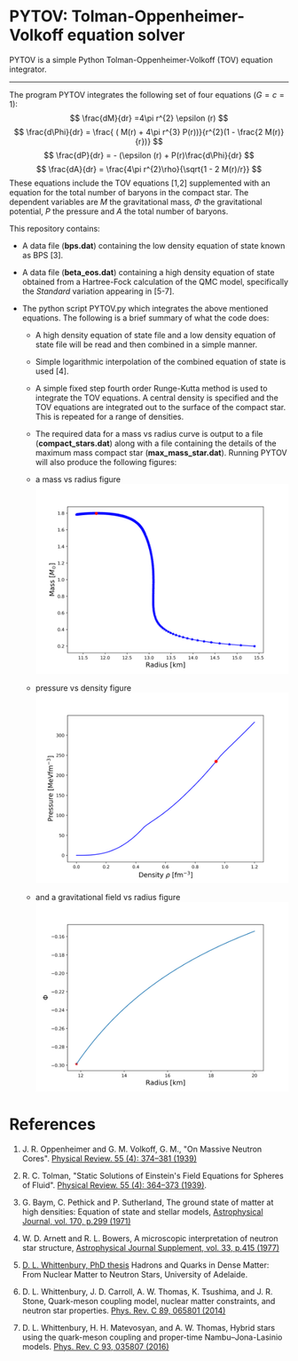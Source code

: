 # PYTOV: Tolman-Oppenheimer-Volkoff equation solver

PYTOV is a simple Python Tolman-Oppenheimer-Volkoff (TOV) equation integrator.

---


The program PYTOV integrates the following set of four equations ($G = c = 1$):
$$
\frac{dM}{dr} =4\pi r^{2} \epsilon (r)
$$
$$
\frac{d\Phi}{dr} = \frac{  ( M(r) + 4\pi r^{3} P(r))}{r^{2}(1 - \frac{2 M(r)}{r})}
$$
$$
\frac{dP}{dr} = - (\epsilon (r) + P(r)\frac{d\Phi}{dr}
$$
$$
\frac{dA}{dr} = \frac{4\pi r^{2}\rho}{\sqrt{1 - 2 M(r)/r}}
$$
These equations include the TOV equations [1,2] supplemented with an equation for the total number of baryons in the compact star. The dependent variables are $M$ the gravitational mass, $\Phi$ the gravitational potential, $P$ the pressure and $A$ the total number of baryons.

This repository contains:
- A data file (**bps.dat**) containing the low density equation of state known as BPS [3].
- A data file (**beta_eos.dat**) containing a high density equation of state obtained from a Hartree-Fock calculation of the QMC model, specifically the *Standard* variation appearing in [5-7].

- The python script PYTOV.py which integrates the above mentioned equations. The following is a brief summary of what the code does:

    +   A high density equation of state file and a low density equation of state file will be read and then combined in a simple manner.

    +   Simple logarithmic interpolation of the combined equation of state is used [4].

    +   A simple fixed step fourth order Runge-Kutta method is used to integrate the TOV equations. A central density is specified and the TOV equations are integrated out to the surface of the compact star. This is repeated for a range of densities.

    -   The required data for a mass vs radius curve is output to a file (**compact_stars.dat**) along with a file containing the details of the maximum mass compact star (**max_mass_star.dat**). Running PYTOV will also produce the following figures:
    - a mass vs radius figure
      ![image info](./mass_vs_radius.png)

    - pressure vs density figure
      ![image info](./pressure_vs_density.png)

    - and a gravitational field vs radius figure
      ![image info](./grav_vs_radius.png)


# References
1. J. R. Oppenheimer and G. M. Volkoff, G. M., "On Massive Neutron Cores". [Physical Review. 55 (4): 374–381 (1939)](https://journals.aps.org/pr/abstract/10.1103/PhysRev.55.374)
2. R. C. Tolman, "Static Solutions of Einstein's Field Equations for Spheres of Fluid". [Physical Review. 55 (4): 364–373 (1939)](https://journals.aps.org/pr/abstract/10.1103/PhysRev.55.364).

3. G. Baym, C. Pethick and P. Sutherland, The ground state of matter at high densities: Equation of state and stellar models, [Astrophysical Journal, vol. 170, p.299 (1971)](http://adsbit.harvard.edu/cgi-bin/nph-iarticle_query?1971ApJ...170..299B&defaultprint=YES&filetype=.pdf)

4. W. D. Arnett and R. L. Bowers, A microscopic interpretation of neutron star structure, [Astrophysical Journal Supplement, vol. 33, p.415 (1977)](http://articles.adsabs.harvard.edu/cgi-bin/nph-iarticle_query?1977ApJS...33..415A&amp;data_type=PDF_HIGH&amp;whole_paper=YES&amp;type=PRINTER&amp;filetype=.pdf)

5. [D. L. Whittenbury, PhD thesis](https://inspirehep.net/record/1495499/files/02whole.pdf) Hadrons and Quarks in Dense Matter: From Nuclear Matter to Neutron Stars, University of Adelaide.

6. D. L. Whittenbury, J. D. Carroll, A. W. Thomas, K. Tsushima, and J. R. Stone, Quark-meson coupling model, nuclear matter constraints, and neutron star properties. [Phys. Rev. C 89, 065801 (2014)](https://journals.aps.org/prc/abstract/10.1103/PhysRevC.89.065801)

7.  D. L. Whittenbury, H. H. Matevosyan, and A. W. Thomas, Hybrid stars using the quark-meson coupling and proper-time Nambu–Jona-Lasinio models. [Phys. Rev. C 93, 035807 (2016)](https://journals.aps.org/prc/abstract/10.1103/PhysRevC.93.035807)
